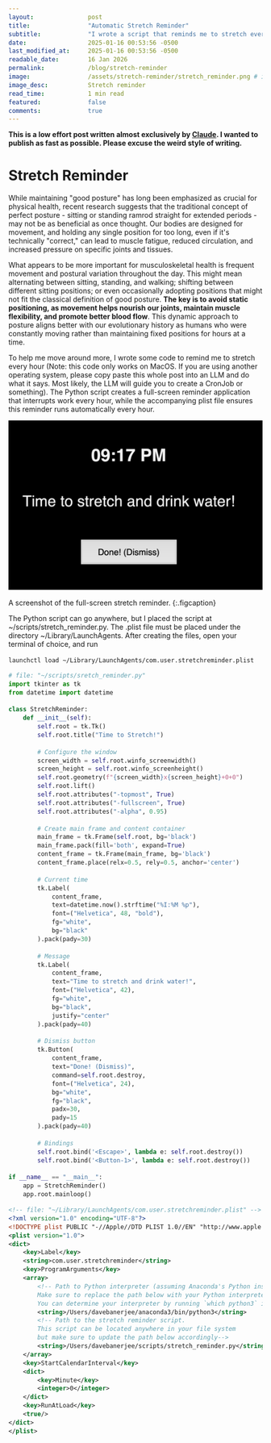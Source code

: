 ```yaml
---
layout:               post
title:                "Automatic Stretch Reminder"
subtitle:             "I wrote a script that reminds me to stretch every hour"
date:                 2025-01-16 00:53:56 -0500
last_modified_at:     2025-01-16 00:53:56 -0500
readable_date:        16 Jan 2026
permalink:            /blog/stretch-reminder
image:                /assets/stretch-reminder/stretch_reminder.png # image dimensions: 1000 × 668
image_desc:           Stretch reminder
read_time:            1 min read
featured:             false
comments:             true
---
```


**This is a low effort post written almost exclusively by [Claude](https://claude.ai). I wanted to publish as fast as possible. Please excuse the weird style of writing.**

# Stretch Reminder

While maintaining "good posture" has long been emphasized as crucial for physical health, recent research suggests that the traditional concept of perfect posture - sitting or standing ramrod straight for extended periods - may not be as beneficial as once thought. Our bodies are designed for movement, and holding any single position for too long, even if it's technically "correct," can lead to muscle fatigue, reduced circulation, and increased pressure on specific joints and tissues.

What appears to be more important for musculoskeletal health is frequent movement and postural variation throughout the day. This might mean alternating between sitting, standing, and walking; shifting between different sitting positions; or even occasionally adopting positions that might not fit the classical definition of good posture. **The key is to avoid static positioning, as movement helps nourish our joints, maintain muscle flexibility, and promote better blood flow**. This dynamic approach to posture aligns better with our evolutionary history as humans who were constantly moving rather than maintaining fixed positions for hours at a time.

To help me move around more, I wrote some code to remind me to stretch every hour (Note: this code only works on MacOS. If you are using another operating system, please copy paste this whole post into an LLM and do what it says. Most likely, the LLM will guide you to create a CronJob or something). The Python script creates a full-screen reminder application that interrupts work every hour, while the accompanying plist file ensures this reminder runs automatically every hour.

![Stretch reminder](/assets/stretch-reminder/stretch_reminder.png)

A screenshot of the full-screen stretch reminder.
{:.figcaption}

The Python script can go anywhere, but I placed the script at ~/scripts/stretch_reminder.py. The .plist file must be placed under the directory ~/Library/LaunchAgents. After creating the files, open your terminal of choice, and run 

`launchctl load ~/Library/LaunchAgents/com.user.stretchreminder.plist`

~~~py
# file: "~/scripts/sretch_reminder.py"
import tkinter as tk
from datetime import datetime

class StretchReminder:
    def __init__(self):
        self.root = tk.Tk()
        self.root.title("Time to Stretch!")
        
        # Configure the window
        screen_width = self.root.winfo_screenwidth()
        screen_height = self.root.winfo_screenheight()
        self.root.geometry(f"{screen_width}x{screen_height}+0+0")
        self.root.lift()
        self.root.attributes("-topmost", True)
        self.root.attributes("-fullscreen", True)
        self.root.attributes("-alpha", 0.95)
        
        # Create main frame and content container
        main_frame = tk.Frame(self.root, bg='black')
        main_frame.pack(fill='both', expand=True)
        content_frame = tk.Frame(main_frame, bg='black')
        content_frame.place(relx=0.5, rely=0.5, anchor='center')
        
        # Current time
        tk.Label(
            content_frame,
            text=datetime.now().strftime("%I:%M %p"),
            font=("Helvetica", 48, "bold"),
            fg="white",
            bg="black"
        ).pack(pady=30)
        
        # Message
        tk.Label(
            content_frame,
            text="Time to stretch and drink water!",
            font=("Helvetica", 42),
            fg="white",
            bg="black",
            justify="center"
        ).pack(pady=40)
        
        # Dismiss button
        tk.Button(
            content_frame,
            text="Done! (Dismiss)",
            command=self.root.destroy,
            font=("Helvetica", 24),
            bg="white",
            fg="black",
            padx=30,
            pady=15
        ).pack(pady=40)
        
        # Bindings
        self.root.bind('<Escape>', lambda e: self.root.destroy())
        self.root.bind('<Button-1>', lambda e: self.root.destroy())

if __name__ == "__main__":
    app = StretchReminder()
    app.root.mainloop()
~~~

~~~xml
<!-- file: "~/Library/LaunchAgents/com.user.stretchreminder.plist" -->
<?xml version="1.0" encoding="UTF-8"?>
<!DOCTYPE plist PUBLIC "-//Apple//DTD PLIST 1.0//EN" "http://www.apple.com/DTDs/PropertyList-1.0.dtd">
<plist version="1.0">
<dict>
    <key>Label</key>
    <string>com.user.stretchreminder</string>
    <key>ProgramArguments</key>
    <array>
        <!-- Path to Python interpreter (assuming Anaconda's Python installation).
        Make sure to replace the path below with your Python interpreter.
        You can determine your interpreter by running `which python3` in your terminal.) -->
        <string>/Users/davebanerjee/anaconda3/bin/python3</string>
        <!-- Path to the stretch reminder script.
        This script can be located anywhere in your file system
        but make sure to update the path below accordingly-->
        <string>/Users/davebanerjee/scripts/stretch_reminder.py</string>
    </array>
    <key>StartCalendarInterval</key>
    <dict>
        <key>Minute</key>
        <integer>0</integer>
    </dict>
    <key>RunAtLoad</key>
    <true/>
</dict>
</plist>
~~~
